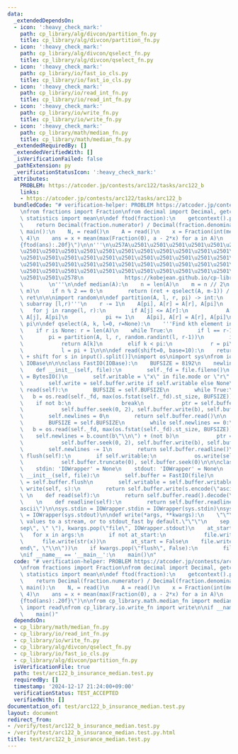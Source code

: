 ```yaml
---
data:
  _extendedDependsOn:
  - icon: ':heavy_check_mark:'
    path: cp_library/alg/divcon/partition_fn.py
    title: cp_library/alg/divcon/partition_fn.py
  - icon: ':heavy_check_mark:'
    path: cp_library/alg/divcon/qselect_fn.py
    title: cp_library/alg/divcon/qselect_fn.py
  - icon: ':heavy_check_mark:'
    path: cp_library/io/fast_io_cls.py
    title: cp_library/io/fast_io_cls.py
  - icon: ':heavy_check_mark:'
    path: cp_library/io/read_int_fn.py
    title: cp_library/io/read_int_fn.py
  - icon: ':heavy_check_mark:'
    path: cp_library/io/write_fn.py
    title: cp_library/io/write_fn.py
  - icon: ':heavy_check_mark:'
    path: cp_library/math/median_fn.py
    title: cp_library/math/median_fn.py
  _extendedRequiredBy: []
  _extendedVerifiedWith: []
  _isVerificationFailed: false
  _pathExtension: py
  _verificationStatusIcon: ':heavy_check_mark:'
  attributes:
    PROBLEM: https://atcoder.jp/contests/arc122/tasks/arc122_b
    links:
    - https://atcoder.jp/contests/arc122/tasks/arc122_b
  bundledCode: "# verification-helper: PROBLEM https://atcoder.jp/contests/arc122/tasks/arc122_b\n\
    \nfrom fractions import Fraction\nfrom decimal import Decimal, getcontext\nfrom\
    \ statistics import mean\n\ndef ftod(fraction):\n    getcontext().prec = 50\n\
    \    return Decimal(fraction.numerator) / Decimal(fraction.denominator)\n\ndef\
    \ main():\n    N, = read()\n    A = read()\n    x = Fraction(int(median(A)*2),\
    \ 4)\n    ans = x + mean(max(Fraction(0), a - 2*x) for a in A)\n    write(f\"\
    {ftod(ans):.20f}\")\n\n'''\n\u257A\u2501\u2501\u2501\u2501\u2501\u2501\u2501\u2501\
    \u2501\u2501\u2501\u2501\u2501\u2501\u2501\u2501\u2501\u2501\u2501\u2501\u2501\
    \u2501\u2501\u2501\u2501\u2501\u2501\u2501\u2501\u2501\u2501\u2501\u2501\u2501\
    \u2501\u2501\u2501\u2501\u2501\u2501\u2501\u2501\u2501\u2501\u2501\u2501\u2501\
    \u2501\u2501\u2501\u2501\u2501\u2501\u2501\u2501\u2501\u2501\u2501\u2501\u2501\
    \u2501\u2501\u2578\n             https://kobejean.github.io/cp-library       \
    \        \n'''\n\ndef median(A):\n    n = len(A)\n    m = n // 2\n    ret = qselect(A,\
    \ m)\n    if n % 2 == 0:\n        return (ret + qselect(A, m-1)) / 2\n    return\
    \ ret\n\n\nimport random\n\ndef partition(A, l, r, pi) -> int:\n    '''Partition\
    \ subarray [l,r)'''\n    r -= 1\n    A[pi], A[r] = A[r], A[pi]\n    pi = l\n \
    \   for j in range(l, r):\n        if A[j] <= A[r]:\n            A[pi], A[j] =\
    \ A[j], A[pi]\n            pi += 1\n    A[pi], A[r] = A[r], A[pi]\n    return\
    \ pi\n\ndef qselect(A, k, l=0, r=None):\n    '''Find kth element in subarray [l,r)'''\n\
    \    if r is None: r = len(A)\n    while True:\n        if l == r-1: return A[k]\n\
    \        pi = partition(A, l, r, random.randint(l, r-1))\n        if k == pi:\n\
    \            return A[k]\n        elif k < pi:\n            r = pi\n        else:\n\
    \            l = pi + 1\n\n\ndef read(shift=0, base=10):\n    return [int(s, base)\
    \ + shift for s in input().split()]\nimport os\nimport sys\nfrom io import BytesIO,\
    \ IOBase\n\n\nclass FastIO(IOBase):\n    BUFSIZE = 8192\n    newlines = 0\n\n\
    \    def __init__(self, file):\n        self._fd = file.fileno()\n        self.buffer\
    \ = BytesIO()\n        self.writable = \"x\" in file.mode or \"r\" not in file.mode\n\
    \        self.write = self.buffer.write if self.writable else None\n\n    def\
    \ read(self):\n        BUFSIZE = self.BUFSIZE\n        while True:\n         \
    \   b = os.read(self._fd, max(os.fstat(self._fd).st_size, BUFSIZE))\n        \
    \    if not b:\n                break\n            ptr = self.buffer.tell()\n\
    \            self.buffer.seek(0, 2), self.buffer.write(b), self.buffer.seek(ptr)\n\
    \        self.newlines = 0\n        return self.buffer.read()\n\n    def readline(self):\n\
    \        BUFSIZE = self.BUFSIZE\n        while self.newlines == 0:\n         \
    \   b = os.read(self._fd, max(os.fstat(self._fd).st_size, BUFSIZE))\n        \
    \    self.newlines = b.count(b\"\\n\") + (not b)\n            ptr = self.buffer.tell()\n\
    \            self.buffer.seek(0, 2), self.buffer.write(b), self.buffer.seek(ptr)\n\
    \        self.newlines -= 1\n        return self.buffer.readline()\n\n    def\
    \ flush(self):\n        if self.writable:\n            os.write(self._fd, self.buffer.getvalue())\n\
    \            self.buffer.truncate(0), self.buffer.seek(0)\n\n\nclass IOWrapper(IOBase):\n\
    \    stdin: 'IOWrapper' = None\n    stdout: 'IOWrapper' = None\n    \n    def\
    \ __init__(self, file):\n        self.buffer = FastIO(file)\n        self.flush\
    \ = self.buffer.flush\n        self.writable = self.buffer.writable\n\n    def\
    \ write(self, s):\n        return self.buffer.write(s.encode(\"ascii\"))\n   \
    \ \n    def read(self):\n        return self.buffer.read().decode(\"ascii\")\n\
    \    \n    def readline(self):\n        return self.buffer.readline().decode(\"\
    ascii\")\n\nsys.stdin = IOWrapper.stdin = IOWrapper(sys.stdin)\nsys.stdout = IOWrapper.stdout\
    \ = IOWrapper(sys.stdout)\n\ndef write(*args, **kwargs):\n    \"\"\"Prints the\
    \ values to a stream, or to stdout_fast by default.\"\"\"\n    sep, file = kwargs.pop(\"\
    sep\", \" \"), kwargs.pop(\"file\", IOWrapper.stdout)\n    at_start = True\n \
    \   for x in args:\n        if not at_start:\n            file.write(sep)\n  \
    \      file.write(str(x))\n        at_start = False\n    file.write(kwargs.pop(\"\
    end\", \"\\n\"))\n    if kwargs.pop(\"flush\", False):\n        file.flush()\n\
    \nif __name__ == '__main__':\n    main()\n"
  code: "# verification-helper: PROBLEM https://atcoder.jp/contests/arc122/tasks/arc122_b\n\
    \nfrom fractions import Fraction\nfrom decimal import Decimal, getcontext\nfrom\
    \ statistics import mean\n\ndef ftod(fraction):\n    getcontext().prec = 50\n\
    \    return Decimal(fraction.numerator) / Decimal(fraction.denominator)\n\ndef\
    \ main():\n    N, = read()\n    A = read()\n    x = Fraction(int(median(A)*2),\
    \ 4)\n    ans = x + mean(max(Fraction(0), a - 2*x) for a in A)\n    write(f\"\
    {ftod(ans):.20f}\")\n\nfrom cp_library.math.median_fn import median\nfrom cp_library.io.read_int_fn\
    \ import read\nfrom cp_library.io.write_fn import write\n\nif __name__ == '__main__':\n\
    \    main()"
  dependsOn:
  - cp_library/math/median_fn.py
  - cp_library/io/read_int_fn.py
  - cp_library/io/write_fn.py
  - cp_library/alg/divcon/qselect_fn.py
  - cp_library/io/fast_io_cls.py
  - cp_library/alg/divcon/partition_fn.py
  isVerificationFile: true
  path: test/arc122_b_insurance_median.test.py
  requiredBy: []
  timestamp: '2024-12-17 21:24:00+09:00'
  verificationStatus: TEST_ACCEPTED
  verifiedWith: []
documentation_of: test/arc122_b_insurance_median.test.py
layout: document
redirect_from:
- /verify/test/arc122_b_insurance_median.test.py
- /verify/test/arc122_b_insurance_median.test.py.html
title: test/arc122_b_insurance_median.test.py
---
```

